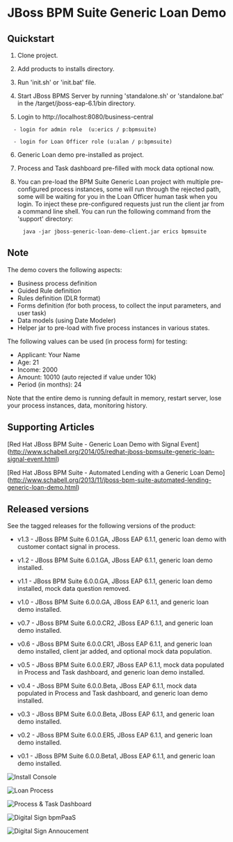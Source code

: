 JBoss BPM Suite Generic Loan Demo
=================================


Quickstart
----------

1. Clone project.

2. Add products to installs directory.

3. Run 'init.sh' or 'init.bat' file.

4. Start JBoss BPMS Server by running 'standalone.sh' or 'standalone.bat' in the <path-to-project>/target/jboss-eap-6.1/bin directory.

5. Login to http://localhost:8080/business-central

```
  - login for admin role  (u:erics / p:bpmsuite)

  - login for Loan Officer role (u:alan / p:bpmsuite)
```

6. Generic Loan demo pre-installed as project.

7. Process and Task dashboard pre-filled with mock data optional now. 

8. You can pre-load the BPM Suite Generic Loan project with multiple pre-configured process instances, some will run through the
rejected path, some will be waiting for you in the Loan Officer human task when you login. To inject these pre-configured
requests just run the client jar from a command line shell. You can run the following command from the 'support' directory:

```
     java -jar jboss-generic-loan-demo-client.jar erics bpmsuite
```

Note
----

The demo covers the following aspects:
 - Business process definition
 - Guided Rule definition
 - Rules definition (DLR format)
 - Forms definition (for both process, to collect the input parameters, and user task)
 - Data models (using Date Modeler)
 - Helper jar to pre-load with five process instances in various states.

The following values can be used (in process form) for testing:
 - Applicant: Your Name
 - Age: 21
 - Income: 2000
 - Amount: 10010    (auto rejected if value under 10k)
 - Period (in months): 24

Note that the entire demo is running default in memory, restart server, lose your process instances, data, monitoring history.


Supporting Articles
-------------------

[Red Hat JBoss BPM Suite - Generic Loan Demo with Signal Event] (http://www.schabell.org/2014/05/redhat-jboss-bpmsuite-generic-loan-signal-event.html)

[Red Hat JBoss BPM Suite - Automated Lending with a Generic Loan Demo] (http://www.schabell.org/2013/11/jboss-bpm-suite-automated-lending-generic-loan-demo.html)


Released versions
-----------------

See the tagged releases for the following versions of the product:

- v1.3 - JBoss BPM Suite 6.0.1.GA, JBoss EAP 6.1.1, generic loan demo with customer contact signal in process.

- v1.2 - JBoss BPM Suite 6.0.1.GA, JBoss EAP 6.1.1, generic loan demo installed.

- v1.1 - JBoss BPM Suite 6.0.0.GA, JBoss EAP 6.1.1, generic loan demo installed, mock data question removed.

- v1.0 - JBoss BPM Suite 6.0.0.GA, JBoss EAP 6.1.1, and generic loan demo installed.

- v0.7 - JBoss BPM Suite 6.0.0.CR2, JBoss EAP 6.1.1, and generic loan demo installed.

- v0.6 - JBoss BPM Suite 6.0.0.CR1, JBoss EAP 6.1.1, and generic loan demo installed, client jar added, and optional mock data population.

- v0.5 - JBoss BPM Suite 6.0.0.ER7, JBoss EAP 6.1.1, mock data populated in Process and Task dashboard, and generic loan demo installed.

- v0.4 - JBoss BPM Suite 6.0.0.Beta, JBoss EAP 6.1.1, mock data populated in Process and Task dashboard, and generic loan demo installed.

- v0.3 - JBoss BPM Suite 6.0.0.Beta, JBoss EAP 6.1.1, and generic loan demo installed.

- v0.2 - JBoss BPM Suite 6.0.0.ER5, JBoss EAP 6.1.1, and generic loan demo installed.

- v0.1 - JBoss BPM Suite 6.0.0.Beta1, JBoss EAP 6.1.1, and generic loan demo installed.


![Install Console](https://github.com/eschabell/bpms-generic-loan-demo/blob/master/docs/demo-images/install-console.png?raw=true)

![Loan Process](https://github.com/eschabell/bpms-generic-loan-demo/blob/master/docs/demo-images/generic-loan-process.png?raw=true)

![Process & Task Dashboard](https://github.com/eschabell/bpms-generic-loan-demo/blob/master/docs/demo-images/mock-bpm-data.png?raw=true)

![Digital Sign bpmPaaS](https://github.com/eschabell/bpms-generic-loan-demo/blob/master/docs/demo-images/bpmpaas-sign.png?raw=true)

![Digital Sign Annoucement](https://github.com/eschabell/bpms-generic-loan-demo/blob/master/docs/demo-images/announce-sign.png?raw=true)

